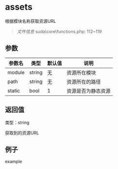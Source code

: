 # assets

根据模块名称获取资源URL

> *文件信息* suda\core\functions.php: 112~119



## 参数


| 参数名 | 类型 | 默认值 | 说明 |
|--------|-----|-------|-------|
| module |  string | 无 |  资源所在模块 |
| path |  string | 无 |  资源所在的路径 |
| static |  bool | 1 |  资源是否为静态资源 |



## 返回值

类型：string

 获取到的资源URL



## 例子

example